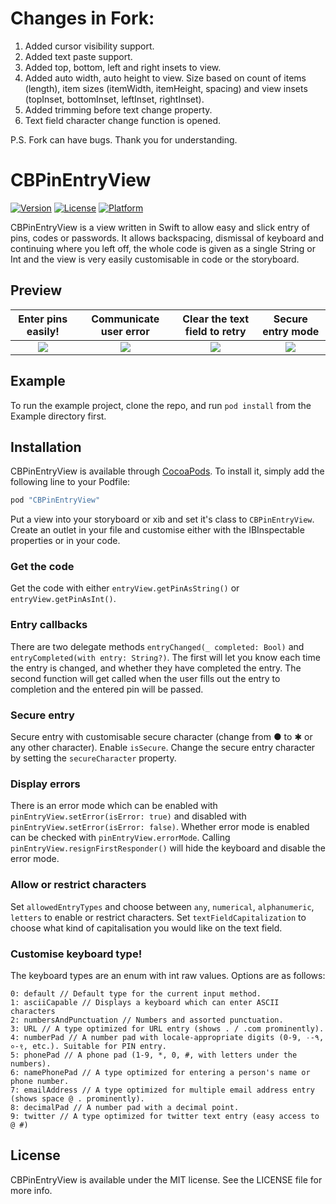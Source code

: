 # Changes in Fork:

1. Added cursor visibility support.
2. Added text paste support.
3. Added top, bottom, left and right insets to view.
4. Added auto width, auto height to view. Size based on count of items (length), item sizes (itemWidth, itemHeight, spacing) and view insets (topInset, bottomInset, leftInset, rightInset).
5. Added trimming before text change property.
6. Text field character change function is opened.

P.S. Fork can have bugs. Thank you for understanding.

# CBPinEntryView

[![Version](https://img.shields.io/cocoapods/v/CBPinEntryView.svg?style=flat)](http://cocoapods.org/pods/CBPinEntryView)
[![License](https://img.shields.io/cocoapods/l/CBPinEntryView.svg?style=flat)](http://cocoapods.org/pods/CBPinEntryView)
[![Platform](https://img.shields.io/cocoapods/p/CBPinEntryView.svg?style=flat)](http://cocoapods.org/pods/CBPinEntryView)

CBPinEntryView is a view written in Swift to allow easy and slick entry of pins, codes or passwords. It allows backspacing, dismissal of keyboard and continuing where you left off, the whole code is given as a single String or Int and the view is very easily customisable in code or the storyboard.

## Preview



| Enter pins easily! | Communicate user error | Clear the text field to retry | Secure entry mode |
|:------------------:|:----------------------:|:-----------------------------:|:-----------------:|
| ![](http://i.imgur.com/75oYhG5.gif) | ![](http://i.imgur.com/UU5Xm7X.gif) | ![](http://i.imgur.com/ABZH0Ea.gif) | ![](http://i.imgur.com/zAhXL7O.gif) |

## Example

To run the example project, clone the repo, and run `pod install` from the Example directory first.

## Installation

CBPinEntryView is available through [CocoaPods](http://cocoapods.org). To install
it, simply add the following line to your Podfile:

```ruby
pod "CBPinEntryView"
```
Put a view into your storyboard or xib and set it's class to `CBPinEntryView`. Create an outlet in your file and customise either with the IBInspectable properties or in your code.

### Get the code

Get the code with either `entryView.getPinAsString()` or `entryView.getPinAsInt()`.

### Entry callbacks

There are two delegate methods `entryChanged(_ completed: Bool)` and `entryCompleted(with entry: String?)`. The first will let you know each time the entry is changed, and whether they have completed the entry. The second function will get called when the user fills out the entry to completion and the entered pin will be passed.

### Secure entry

Secure entry with customisable secure character (change from ● to ✱ or any other character). Enable `isSecure`.
Change the secure entry character by setting the `secureCharacter` property.

### Display errors

There is an error mode which can be enabled with `pinEntryView.setError(isError: true)` and disabled with `pinEntryView.setError(isError: false)`. Whether error mode is enabled can be checked with `pinEntryView.errorMode`. Calling `pinEntryView.resignFirstResponder()` will hide the keyboard and disable the error mode.

### Allow or restrict characters

Set `allowedEntryTypes` and choose between `any`, `numerical`, `alphanumeric`, `letters` to enable or restrict characters. Set `textFieldCapitalization` to choose what kind of capitalisation you would like on the text field.

### Customise keyboard type!

The keyboard types are an enum with int raw values. Options are as follows:

```
0: default // Default type for the current input method.
1: asciiCapable // Displays a keyboard which can enter ASCII characters
2: numbersAndPunctuation // Numbers and assorted punctuation.
3: URL // A type optimized for URL entry (shows . / .com prominently).
4: numberPad // A number pad with locale-appropriate digits (0-9, ۰-۹, ०-९, etc.). Suitable for PIN entry.
5: phonePad // A phone pad (1-9, *, 0, #, with letters under the numbers).
6: namePhonePad // A type optimized for entering a person's name or phone number.
7: emailAddress // A type optimized for multiple email address entry (shows space @ . prominently).
8: decimalPad // A number pad with a decimal point.
9: twitter // A type optimized for twitter text entry (easy access to @ #)
```

## License

CBPinEntryView is available under the MIT license. See the LICENSE file for more info.
